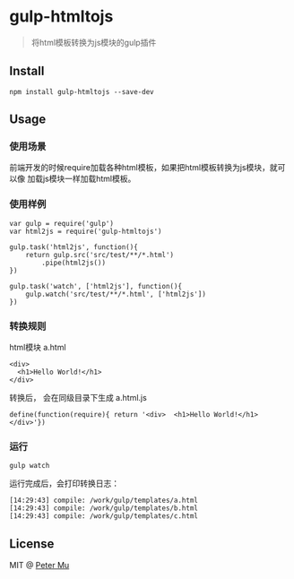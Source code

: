 # gulp-htmltojs

> 将html模板转换为js模块的gulp插件

## Install

```
npm install gulp-htmltojs --save-dev
```

## Usage

### 使用场景

前端开发的时候require加载各种html模板，如果把html模板转换为js模块，就可以像
加载js模块一样加载html模板。

### 使用样例

```
var gulp = require('gulp')
var html2js = require('gulp-htmltojs')
    
gulp.task('html2js', function(){
    return gulp.src('src/test/**/*.html')
        .pipe(html2js())
})

gulp.task('watch', ['html2js'], function(){
    gulp.watch('src/test/**/*.html', ['html2js'])
})
```
### 转换规则

html模块 a.html
```
<div>
  <h1>Hello World!</h1>
</div>
```
转换后， 会在同级目录下生成 a.html.js

```
define(function(require){ return '<div>  <h1>Hello World!</h1></div>'})
```

### 运行
```
gulp watch
```
运行完成后，会打印转换日志：
```
[14:29:43] compile: /work/gulp/templates/a.html
[14:29:43] compile: /work/gulp/templates/b.html
[14:29:43] compile: /work/gulp/templates/c.html
```


## License

MIT @ [Peter Mu](https://github.com/PeterMu)
